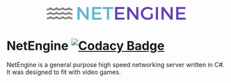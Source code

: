 <p align="center">
    <img src="https://raw.githubusercontent.com/Vaibyro/netengine/dev/misc/logo.png" alt="drawing" width="320"/>
</p>

# NetEngine [![Codacy Badge](https://api.codacy.com/project/badge/Grade/994356d1e5854d979af41bc14e40f3d4)](https://www.codacy.com/app/Vaibyro/netengine?utm_source=github.com&amp;utm_medium=referral&amp;utm_content=Vaibyro/netengine&amp;utm_campaign=Badge_Grade)
NetEngine is a general purpose high speed networking server written in C#. It was designed to fit with video games.
